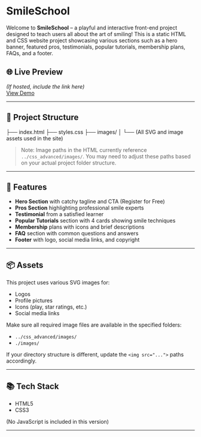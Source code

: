 # SmileSchool

Welcome to **SmileSchool** – a playful and interactive front-end project designed to teach users all about the art of smiling! This is a static HTML and CSS website project showcasing various sections such as a hero banner, featured pros, testimonials, popular tutorials, membership plans, FAQs, and a footer.

## 🌐 Live Preview

*(If hosted, include the link here)*  
[View Demo](#)

---

## 📁 Project Structure


├── index.html
├── styles.css
├── images/
│ └── (All SVG and image assets used in the site)


> Note: Image paths in the HTML currently reference `../css_advanced/images/`. You may need to adjust these paths based on your actual project folder structure.

---

## 📸 Features

- **Hero Section** with catchy tagline and CTA (Register for Free)
- **Pros Section** highlighting professional smile experts
- **Testimonial** from a satisfied learner
- **Popular Tutorials** section with 4 cards showing smile techniques
- **Membership** plans with icons and brief descriptions
- **FAQ** section with common questions and answers
- **Footer** with logo, social media links, and copyright

---

## 📦 Assets

This project uses various SVG images for:

- Logos
- Profile pictures
- Icons (play, star ratings, etc.)
- Social media links

Make sure all required image files are available in the specified folders:
- `../css_advanced/images/`
- `./images/`

If your directory structure is different, update the `<img src="...">` paths accordingly.

---

## 📚 Tech Stack

- HTML5
- CSS3

(No JavaScript is included in this version)

---

